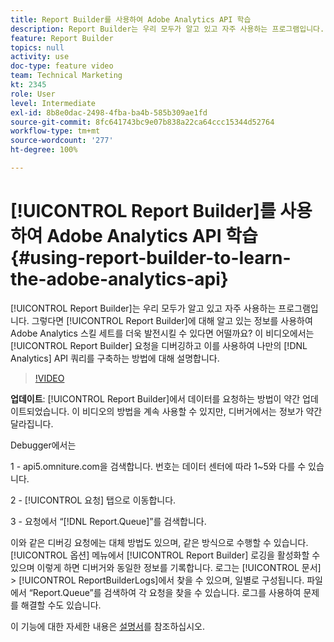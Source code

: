 ```yaml
---
title: Report Builder를 사용하여 Adobe Analytics API 학습
description: Report Builder는 우리 모두가 알고 있고 자주 사용하는 프로그램입니다. 그렇다면 Report Builder에 대해 알고 있는 정보를 사용하여 Adobe Analytics 스킬 세트를 더욱 발전시킬 수 있다면 어떨까요? 이 비디오에서는 Report Builder 요청을 디버깅하고 이를 사용하여 나만의 Analytics API 쿼리를 구축하는 방법에 대해 설명합니다.
feature: Report Builder
topics: null
activity: use
doc-type: feature video
team: Technical Marketing
kt: 2345
role: User
level: Intermediate
exl-id: 8b8e0dac-2498-4fba-ba4b-585b309ae1fd
source-git-commit: 8fc641743bc9e07b838a22ca64ccc15344d52764
workflow-type: tm+mt
source-wordcount: '277'
ht-degree: 100%

---
```


# [!UICONTROL Report Builder]를 사용하여 Adobe Analytics API 학습 {#using-report-builder-to-learn-the-adobe-analytics-api}

[!UICONTROL Report Builder]는 우리 모두가 알고 있고 자주 사용하는 프로그램입니다. 그렇다면 [!UICONTROL Report Builder]에 대해 알고 있는 정보를 사용하여 Adobe Analytics 스킬 세트를 더욱 발전시킬 수 있다면 어떨까요? 이 비디오에서는 [!UICONTROL Report Builder] 요청을 디버깅하고 이를 사용하여 나만의 [!DNL Analytics] API 쿼리를 구축하는 방법에 대해 설명합니다.

>[!VIDEO](https://video.tv.adobe.com/v/25442/?quality=12&learn=on)

**업데이트**: [!UICONTROL Report Builder]에서 데이터를 요청하는 방법이 약간 업데이트되었습니다. 이 비디오의 방법을 계속 사용할 수 있지만, 디버거에서는 정보가 약간 달라집니다.

Debugger에서는

1 - api5.omniture.com을 검색합니다. 번호는 데이터 센터에 따라 1~5와 다를 수 있습니다.

2 - [!UICONTROL 요청] 탭으로 이동합니다.

3 - 요청에서 “[!DNL Report.Queue]”를 검색합니다.

이와 같은 디버깅 요청에는 대체 방법도 있으며, 같은 방식으로 수행할 수 있습니다. [!UICONTROL 옵션] 메뉴에서 [!UICONTROL Report Builder] 로깅을 활성화할 수 있으며 이렇게 하면 디버거와 동일한 정보를 기록합니다. 로그는 [!UICONTROL 문서] > [!UICONTROL ReportBuilderLogs]에서 찾을 수 있으며, 일별로 구성됩니다. 파일에서 “Report.Queue”를 검색하여 각 요청을 찾을 수 있습니다. 로그를 사용하여 문제를 해결할 수도 있습니다.

이 기능에 대한 자세한 내용은 [설명서](https://www.adobe.io/)를 참조하십시오.
